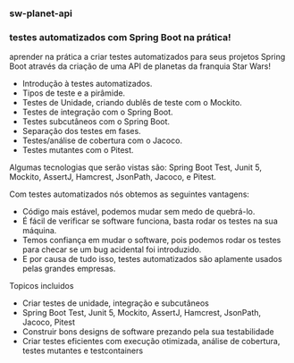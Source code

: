 ### sw-planet-api
### testes automatizados com Spring Boot na prática!

aprender na prática a criar testes automatizados para seus projetos Spring Boot através da criação de uma API de planetas da franquia Star Wars!

  - Introdução à testes automatizados.
  - Tipos de teste e a pirâmide.
  - Testes de Unidade, criando dublês de teste com o Mockito.
  - Testes de integração com o Spring Boot.
  - Testes subcutâneos com o Spring Boot.
  - Separação dos testes em fases.
  - Testes/análise de cobertura com o Jacoco.
  - Testes mutantes com o Pitest.

Algumas tecnologias que serão vistas são: Spring Boot Test, Junit 5, Mockito, AssertJ, Hamcrest, JsonPath, Jacoco, e Pitest.

Com testes automatizados nós obtemos as seguintes vantagens:

  - Código mais estável, podemos mudar sem medo de quebrá-lo.
  - É fácil de verificar se software funciona, basta rodar os testes na sua máquina.
  - Temos confiança em mudar o software, pois podemos rodar os testes para checar se um bug acidental foi introduzido.
  - E por causa de tudo isso, testes automatizados são aplamente usados pelas grandes empresas.

Topicos incluidos
  
  - Criar testes de unidade, integração e subcutâneos
  - Spring Boot Test, Junit 5, Mockito, AssertJ, Hamcrest, JsonPath, Jacoco, Pitest
  - Construir bons designs de software prezando pela sua testabilidade
  - Criar testes eficientes com execução otimizada, análise de cobertura, testes mutantes e testcontainers
